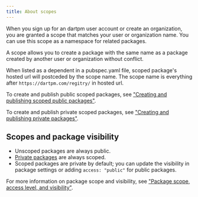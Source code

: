 ```yaml
---
title: About scopes
---
```


When you sign up for an dartpm user account or create an organization, you are granted a scope that matches your user or organization name. You can use this scope as a namespace for related packages.

A scope allows you to create a package with the same name as a package created by another user or organization without conflict.

When listed as a dependent in a pubspec.yaml file, scoped package's hosted url will postceded by the scope name.
The scope name is everything after `https://dartpm.com/regitry/` in hosted url.

To create and publish public scoped packages, see ["Creating and publishing scoped public packages"](#).

To create and publish private scoped packages, see ["Creating and publishing private packages"](#).

## Scopes and package visibility

- Unscoped packages are always public.
- [Private packages](#) are always scoped.
- Scoped packages are private by default; you can update the visibility in package settings or adding `access: "public"` for public packages.

For more information on package scope and visibility, see ["Package scope, access level, and visibility"](#).
